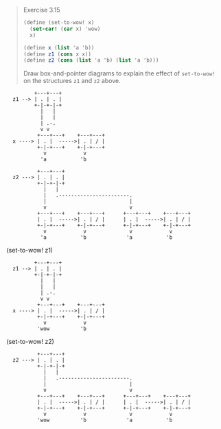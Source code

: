 > Exercise 3.15
>
> ```scheme
> (define (set-to-wow! x)
>   (set-car! (car x) 'wow)
>   x)
>
> (define x (list 'a 'b))
> (define z1 (cons x x))
> (define z2 (cons (list 'a 'b) (list 'a 'b)))
> ```
>
> Draw box-and-pointer diagrams to explain the effect of `set-to-wow!`
> on the structures `z1` and `z2` above.

```
         +---+---+
  z1 --> | . | . |
         +-|-+-|-+
           |   |
           |   |
           | .-.
           v v
          +---+---+    +---+---+
  x ----> | . |  ----->| . | / |
          +-|-+---+    +-|-+---+
            v            v
           'a           'b

          +---+---+
  z2 ---> | . | . |
          +-|-+-|-+
            |   |
            |   .-----------------------.
            |                           |
            v                           v
          +---+---+    +---+---+      +---+---+    +---+---+
          | . |  ----->| . | / |      | . |  ----->| . | / |
          +-|-+---+    +-|-+---+      +-|-+---+    +-|-+---+
            v            v              v            v
           'a           'b             'a           'b
```

(set-to-wow! z1)

```
         +---+---+
  z1 --> | . | . |
         +-|-+-|-+
           |   |
           |   |
           | .-.
           v v
          +---+---+    +---+---+
  x ----> | . |  ----->| . | / |
          +-|-+---+    +-|-+---+
            v            v
          'wow          'b
```

(set-to-wow! z2)

```
          +---+---+
  z2 ---> | . | . |
          +-|-+-|-+
            |   |
            |   .-----------------------.
            |                           |
            v                           v
          +---+---+    +---+---+      +---+---+    +---+---+
          | . |  ----->| . | / |      | . |  ----->| . | / |
          +-|-+---+    +-|-+---+      +-|-+---+    +-|-+---+
            v            v              v            v
          'wow          'b             'a           'b
```
